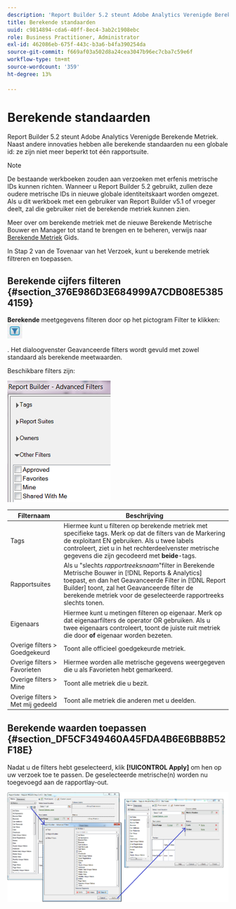 ```yaml
---
description: 'Report Builder 5.2 steunt Adobe Analytics Verenigde Berekende Metriek. Naast andere innovaties hebben alle berekende standaarden nu een globale id: ze zijn niet meer beperkt tot één rapportsuite.'
title: Berekende standaarden
uuid: c9814894-cda6-40ff-8ec4-3ab2c1908ebc
role: Business Practitioner, Administrator
exl-id: 462086eb-675f-443c-b3a6-b4fa390254da
source-git-commit: f669af03a502d8a24cea3047b96ec7cba7c59e6f
workflow-type: tm+mt
source-wordcount: '359'
ht-degree: 13%

---
```


# Berekende standaarden

Report Builder 5.2 steunt Adobe Analytics Verenigde Berekende Metriek. Naast andere innovaties hebben alle berekende standaarden nu een globale id: ze zijn niet meer beperkt tot één rapportsuite.

>[!NOTE]
>
>De bestaande werkboeken zouden aan verzoeken met erfenis metrische IDs kunnen richten. Wanneer u Report Builder 5.2 gebruikt, zullen deze oudere metrische IDs in nieuwe globale identiteitskaart worden omgezet. Als u dit werkboek met een gebruiker van Report Builder v5.1 of vroeger deelt, zal die gebruiker niet de berekende metriek kunnen zien.

Meer over om berekende metriek met de nieuwe Berekende Metrische Bouwer en Manager tot stand te brengen en te beheren, verwijs naar [Berekende Metriek](https://experienceleague.adobe.com/docs/analytics/components/calculated-metrics/cm-overview.html) Gids.

In Stap 2 van de Tovenaar van het Verzoek, kunt u berekende metriek filtreren en toepassen.

## Berekende cijfers filteren {#section_376E986D3E684999A7CDB08E53854159}

**Berekende** meetgegevens filteren door op het pictogram Filter te klikken:   ![](assets/segment_filter.png)

. Het dialoogvenster Geavanceerde filters wordt gevuld met zowel standaard als berekende meetwaarden.

Beschikbare filters zijn:

![](assets/advanced_filters.png)

| Filternaam | Beschrijving |
|---|---|
| Tags | Hiermee kunt u filteren op berekende metriek met specifieke tags. Merk op dat de filters van de Markering de exploitant EN gebruiken. Als u twee labels controleert, ziet u in het rechterdeelvenster metrische gegevens die zijn gecodeerd met **beide**-tags. |
| Rapportsuites | Als u &quot;slechts *rapportreeksnaam*&quot;filter in Berekende Metrische Bouwer in [!DNL Reports & Analytics] toepast, en dan het Geavanceerde Filter in [!DNL Report Builder] toont, zal het Geavanceerde filter de berekende metriek voor de geselecteerde rapportreeks slechts tonen. |
| Eigenaars | Hiermee kunt u metingen filteren op eigenaar. Merk op dat eigenaarfilters de operator OR gebruiken. Als u twee eigenaars controleert, toont de juiste ruit metriek die door **of** eigenaar worden bezeten. |
| Overige filters > Goedgekeurd | Toont alle officieel goedgekeurde metriek. |
| Overige filters > Favorieten | Hiermee worden alle metrische gegevens weergegeven die u als Favorieten hebt gemarkeerd. |
| Overige filters > Mine | Toont alle metriek die u bezit. |
| Overige filters > Met mij gedeeld | Toont alle metriek die anderen met u deelden. |

## Berekende waarden toepassen {#section_DF5CF349460A45FDA4B6E6BB8B52F18E}

Nadat u de filters hebt geselecteerd, klik **[!UICONTROL Apply]** om hen op uw verzoek toe te passen. De geselecteerde metrische(n) worden nu toegevoegd aan de rapportlay-out.

![](assets/filtering_for_metric.png)
